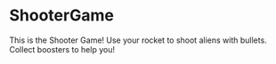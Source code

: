 # ShooterGame
This is the Shooter Game! 
Use your rocket to shoot aliens with bullets. 
Collect boosters to help you!
